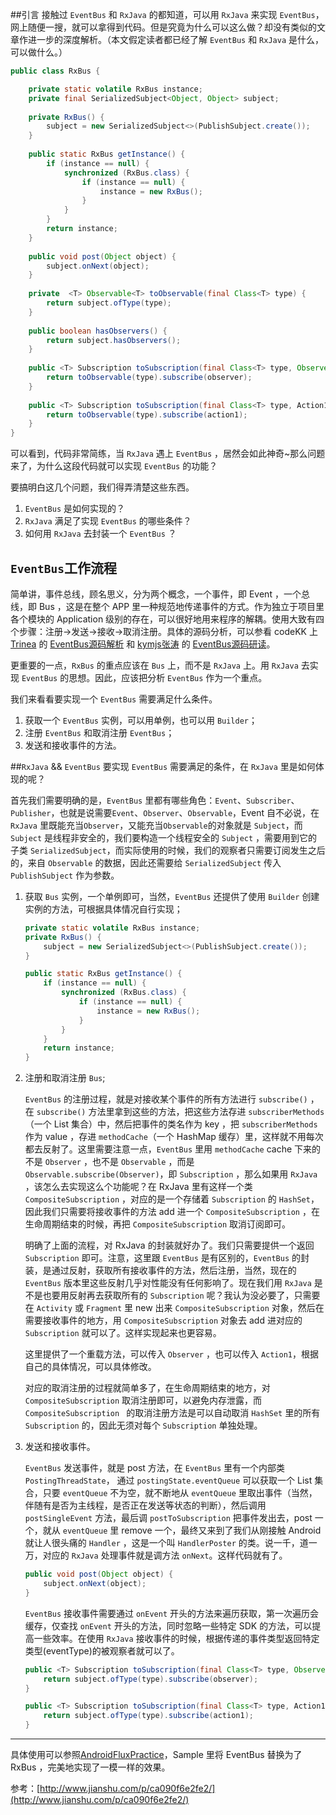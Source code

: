##引言
接触过 `EventBus` 和 `RxJava` 的都知道，可以用 `RxJava` 来实现 `EventBus`，网上随便一搜，就可以拿得到代码。但是究竟为什么可以这么做？却没有类似的文章作进一步的深度解析。（本文假定读者都已经了解 `EventBus` 和 `RxJava` 是什么，可以做什么。）

```Java
public class RxBus {

    private static volatile RxBus instance;
    private final SerializedSubject<Object, Object> subject;
    
    private RxBus() {
        subject = new SerializedSubject<>(PublishSubject.create());
    }
    
    public static RxBus getInstance() {
        if (instance == null) {
            synchronized (RxBus.class) {
                if (instance == null) {
                    instance = new RxBus();
                }
            }
        }
        return instance;
    }
    
    public void post(Object object) {
        subject.onNext(object);
    }
    
    private  <T> Observable<T> toObservable(final Class<T> type) {
        return subject.ofType(type);
    }
    
    public boolean hasObservers() {
        return subject.hasObservers();
    }
    
    public <T> Subscription toSubscription(final Class<T> type, Observer<T> observer) {
        return toObservable(type).subscribe(observer);
    }
    
    public <T> Subscription toSubscription(final Class<T> type, Action1<T> action1) {
        return toObservable(type).subscribe(action1);
    }
}
```
可以看到，代码非常简练，当 `RxJava` 遇上 `EventBus` ，居然会如此神奇~那么问题来了，为什么这段代码就可以实现 `EventBus` 的功能？

要搞明白这几个问题，我们得弄清楚这些东西。

1. `EventBus` 是如何实现的？
2. `RxJava` 满足了实现 `EventBus` 的哪些条件？
3. 如何用 `RxJava` 去封装一个 `EventBus` ？

## `EventBus`工作流程
简单讲，事件总线，顾名思义，分为两个概念，一个事件，即 Event ，一个总线，即 Bus ，这是在整个 APP 里一种规范地传递事件的方式。作为独立于项目里各个模块的 Application 级别的存在，可以很好地用来程序的解耦。使用大致有四个步骤：注册→发送→接收→取消注册。具体的源码分析，可以参看 codeKK 上 [Trinea](http://www.trinea.cn/) 的 [EventBus源码解析](http://a.codekk.com/detail/Android/Trinea/EventBus%20%E6%BA%90%E7%A0%81%E8%A7%A3%E6%9E%90) 和 [kymjs张涛](http://www.kymjs.com/) 的 [EventBus源码研读](http://kymjs.com/column/resourcecode.html)。

更重要的一点，`RxBus` 的重点应该在 `Bus` 上，而不是 `RxJava` 上。用 `RxJava` 去实现 `EventBus` 的思想。因此，应该把分析 `EventBus` 作为一个重点。

我们来看看要实现一个 `EventBus` 需要满足什么条件。

1. 获取一个 `EventBus` 实例，可以用单例，也可以用 `Builder`；
2. 注册 `EventBus` 和取消注册 `EventBus`；
3. 发送和接收事件的方法。

##`RxJava` && `EventBus`
要实现 `EventBus` 需要满足的条件，在 `RxJava` 里是如何体现的呢？

首先我们需要明确的是，`EventBus` 里都有哪些角色：`Event`、`Subscriber`、`Publisher`，也就是说需要`Event`、`Observer`、`Observable`，Event 自不必说，在 `RxJava` 里既能充当`Observer`，又能充当`Observable`的对象就是 `Subject`，而 `Subject` 是线程非安全的，我们要构造一个线程安全的 `Subject` ，需要用到它的子类 `SerializedSubject`，而实际使用的时候，我们的观察者只需要订阅发生之后的，来自 `Observable` 的数据，因此还需要给 `SerializedSubject` 传入 `PublishSubject` 作为参数。

1. 获取 `Bus` 实例，一个单例即可，当然，`EventBus` 还提供了使用 `Builder` 创建实例的方法，可根据具体情况自行实现；
 
	```Java
	private static volatile RxBus instance;
	private RxBus() {
    	subject = new SerializedSubject<>(PublishSubject.create());
	}
	
	public static RxBus getInstance() {
	    if (instance == null) {
	        synchronized (RxBus.class) {
	            if (instance == null) {
	                instance = new RxBus();
	            }
	        }
	    }
	    return instance;
	}
	```
2. 注册和取消注册 `Bus`;

	`EventBus` 的注册过程，就是对接收某个事件的所有方法进行 `subscribe()` ，在 `subscribe()` 方法里拿到这些的方法，把这些方法存进 `subscriberMethods`（一个 List 集合）中，然后把事件的类名作为 key ，把 `subscriberMethods` 作为 value ，存进 `methodCache`（一个 HashMap 缓存）里，这样就不用每次都去反射了。这里需要注意一点，`EventBus` 里用 `methodCache` cache 下来的不是 `Observer` ，也不是 `Observable` ，而是 `Observable.subscribe(Observer)`，即 `Subscription` ，那么如果用 `RxJava` ，该怎么去实现这么个功能呢？在 RxJava 里有这样一个类 `CompositeSubscription` ，对应的是一个存储着 `Subscription` 的 `HashSet`，因此我们只需要将接收事件的方法 add 进一个 `CompositeSubscription` ，在生命周期结束的时候，再把 `CompositeSubscription` 取消订阅即可。
	
	明确了上面的流程，对 RxJava 的封装就好办了。我们只需要提供一个返回 `Subscription` 即可。注意，这里跟 `EventBus` 是有区别的，`EventBus` 的封装，是通过反射，获取所有接收事件的方法，然后注册，当然，现在的 `EventBus` 版本里这些反射几乎对性能没有任何影响了。现在我们用 `RxJava` 是不是也要用反射再去获取所有的 `Subscription` 呢？我认为没必要了，只需要在 `Activity` 或 `Fragment` 里 new 出来 `CompositeSubscription` 对象，然后在需要接收事件的地方，用 `CompositeSubscription` 对象去 add 进对应的 `Subscription` 就可以了。这样实现起来也更容易。

	这里提供了一个重载方法，可以传入 `Observer` ，也可以传入 `Action1`，根据自己的具体情况，可以具体修改。
	
	
	对应的取消注册的过程就简单多了，在生命周期结束的地方，对 `CompositeSubscription` 取消注册即可，以避免内存泄露，而 `CompositeSubscription ` 的取消注册方法是可以自动取消 `HashSet` 里的所有 `Subscription` 的，因此无须对每个 `Subscription` 单独处理。
	
3. 发送和接收事件。

	`EventBus` 发送事件，就是 post 方法，在 `EventBus` 里有一个内部类 `PostingThreadState`， 通过 `postingState.eventQueue` 可以获取一个 List 集合，只要 `eventQueue` 不为空，就不断地从 `eventQueue` 里取出事件（当然，伴随有是否为主线程，是否正在发送等状态的判断），然后调用 `postSingleEvent` 方法，最后调 `postToSubscription` 把事件发出去，post 一个，就从 `eventQueue` 里 remove 一个，最终又来到了我们从刚接触 Android 就让人很头痛的 `Handler` ，这是一个叫 `HandlerPoster` 的类。说一千，道一万，对应的 `RxJava` 处理事件就是调方法 `onNext`。这样代码就有了。
	
	```Java
	public void post(Object object) {
        subject.onNext(object);
    }
	```
	
	`EventBus` 接收事件需要通过 `onEvent` 开头的方法来遍历获取，第一次遍历会缓存，仅查找 `onEvent` 开头的方法，同时忽略一些特定 SDK 的方法，可以提高一些效率。在使用 `RxJava` 接收事件的时候，根据传递的事件类型返回特定类型(eventType)的被观察者就可以了。

	```Java
	public <T> Subscription toSubscription(final Class<T> type, Observer<T> observer) {
    	return subject.ofType(type).subscribe(observer);
	}

	public <T> Subscription toSubscription(final Class<T> type, Action1<T> action1) {
    	return subject.ofType(type).subscribe(action1);
	}   
	```
	
	
------
具体使用可以参照[AndroidFluxPractice](https://github.com/liangzhitao/AndroidFluxPractice)，Sample 里将 EventBus 替换为了 RxBus ，完美地实现了一模一样的效果。

参考：[http://www.jianshu.com/p/ca090f6e2fe2/](http://www.jianshu.com/p/ca090f6e2fe2/)





